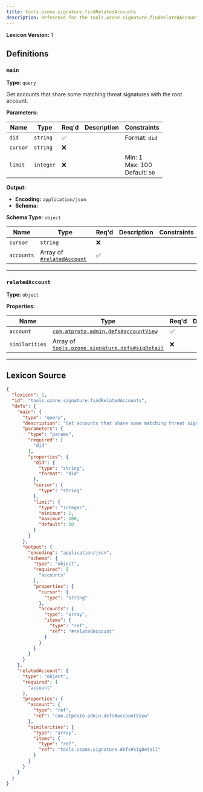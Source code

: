 ```yaml
---
title: tools.ozone.signature.findRelatedAccounts
description: Reference for the tools.ozone.signature.findRelatedAccounts lexicon
---
```

**Lexicon Version:** 1

## Definitions

<a name="main"></a>
### `main`

**Type:** `query`

Get accounts that share some matching threat signatures with the root account.

**Parameters:**

| Name | Type | Req'd  | Description | Constraints |
|------|------|----------|-------------|-------------|
| `did` | `string` | ✅  |  | Format: `did` |
| `cursor` | `string` | ❌  |  |  |
| `limit` | `integer` | ❌  |  | Min: 1<br/>Max: 100<br/>Default: `50` |
**Output:**

- **Encoding:** `application/json`
- **Schema:**

**Schema Type:** `object`

| Name | Type | Req'd  | Description | Constraints |
|------|------|----------|-------------|-------------|
| `cursor` | `string` | ❌  |  |  |
| `accounts` | Array of [`#relatedAccount`](#relatedaccount) | ✅  |  |  |

---

<a name="relatedaccount"></a>
### `relatedAccount`

**Type:** `object`

**Properties:**

| Name | Type | Req'd  | Description | Constraints |
|------|------|----------|-------------|-------------|
| `account` | [`com.atproto.admin.defs#accountView`](/lexicons/com/atproto/admin/defs#accountView) | ✅  |  |  |
| `similarities` | Array of [`tools.ozone.signature.defs#sigDetail`](/lexicons/tools/ozone/signature/defs#sigDetail) | ❌  |  |  |

---

## Lexicon Source
```json
{
  "lexicon": 1,
  "id": "tools.ozone.signature.findRelatedAccounts",
  "defs": {
    "main": {
      "type": "query",
      "description": "Get accounts that share some matching threat signatures with the root account.",
      "parameters": {
        "type": "params",
        "required": [
          "did"
        ],
        "properties": {
          "did": {
            "type": "string",
            "format": "did"
          },
          "cursor": {
            "type": "string"
          },
          "limit": {
            "type": "integer",
            "minimum": 1,
            "maximum": 100,
            "default": 50
          }
        }
      },
      "output": {
        "encoding": "application/json",
        "schema": {
          "type": "object",
          "required": [
            "accounts"
          ],
          "properties": {
            "cursor": {
              "type": "string"
            },
            "accounts": {
              "type": "array",
              "items": {
                "type": "ref",
                "ref": "#relatedAccount"
              }
            }
          }
        }
      }
    },
    "relatedAccount": {
      "type": "object",
      "required": [
        "account"
      ],
      "properties": {
        "account": {
          "type": "ref",
          "ref": "com.atproto.admin.defs#accountView"
        },
        "similarities": {
          "type": "array",
          "items": {
            "type": "ref",
            "ref": "tools.ozone.signature.defs#sigDetail"
          }
        }
      }
    }
  }
}
```
